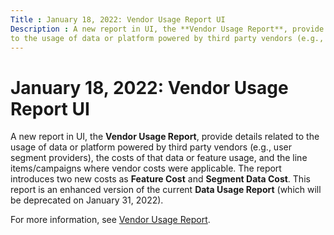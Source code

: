 ```yaml
---
Title : January 18, 2022: Vendor Usage Report UI
Description : A new report in UI, the **Vendor Usage Report**, provide details related
to the usage of data or platform powered by third party vendors (e.g.,
---
```



# January 18, 2022: Vendor Usage Report UI



A new report in UI, the **Vendor Usage Report**, provide details related
to the usage of data or platform powered by third party vendors (e.g.,
user segment providers), the costs of that data or feature usage, and
the line items/campaigns where vendor costs were applicable. The report
introduces two new costs as **Feature Cost** and **Segment Data Cost**.
This report is an enhanced version of the current **Data Usage Report**
(which will be deprecated on January 31, 2022).

For more information, see
<a href="vendor-usage-report.html" class="xref">Vendor Usage Report</a>.




